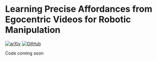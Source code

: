 # Learning Precise Affordances from Egocentric Videos for Robotic Manipulation

[![arXiv](https://img.shields.io/badge/arXiv-2408.10123-b31b1b.svg)](https://arxiv.org/abs/2408.10123)
[![GitHub](https://img.shields.io/website?label=Project%20&up_message=website&url=https://reagan1311.github.io/affgrasp/)](https://reagan1311.github.io/affgrasp/)

Code coming soon
